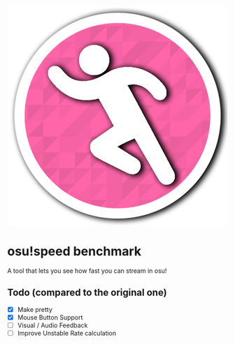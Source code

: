 <div style="text-align:center"><img src="images/speedbenchmarklogo.png"></div>

# osu!speed benchmark
A tool that lets you see how fast you can stream in osu!

## Todo (compared to the original one)
- [x] Make pretty
- [x] Mouse Button Support
- [ ] Visual / Audio Feedback 
- [ ] Improve Unstable Rate calculation